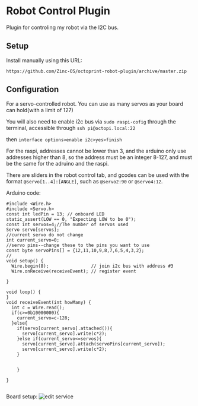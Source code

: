 # Robot Control Plugin

Plugin for controling my robot  via the I2C bus.

## Setup

Install manually using this URL:

    https://github.com/Zinc-OS/octoprint-robot-plugin/archive/master.zip



## Configuration

For a servo-controlled robot. You can use as many servos as your board can hold(with a limit of 127)

You will also need to enable i2c bus via ```sudo raspi-cofig``` through the terminal, accessible through ```ssh pi@octopi.local:22```

then
```interface options>enable i2c>yes>finish```

For the raspi, addresses cannot be lower than 3, and the arduino only use addresses higher than 8, so the address must be an integer 8-127, and must be the same for the adruino and the raspi.

There are sliders in the robot control tab, and gcodes can be used with the format ```@servo[1..4]:[ANGLE]```, such as ```@servo2:90``` or ```@servo4:12```.


Arduino code:
```
#include <Wire.h>
#include <Servo.h>
const int ledPin = 13; // onboard LED
static_assert(LOW == 0, "Expecting LOW to be 0");
const int servos=4;//The number of servos used
Servo servo[servos];
//current servo do not change
int current_servo=0;
//servo pins--change these to the pins you want to use
const byte servoPins[] = {12,11,10,9,8,7,6,5,4,3,2};
//
void setup() {
  Wire.begin(8);                // join i2c bus with address #3
  Wire.onReceive(receiveEvent); // register event
  
}

void loop() {
}
void receiveEvent(int howMany) {
  int c = Wire.read();
  if(c>=0b10000000){
    current_servo=c-128;
  }else{
    if(servo[current_servo].attached()){
      servo[current_servo].write(c*2);
    }else if(current_servo<=servos){
      servo[current_servo].attach(servoPins[current_servo]);
      servo[current_servo].write(c*2);
    }
      
        
    }
  
}


```
Board setup:
![edit service](diagram.png)


